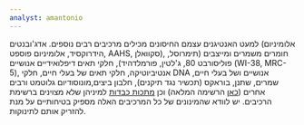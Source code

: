 ```yaml
---
analyst: amantonio
---
```


למעט האנטיגנים עצמם החיסונים מכילים מרכיבים רבים נוספים. אדג'ובנטים (אלומיניום הידרוקסיד, אלומיניום פוספט, AAHS, סקוואלן), חומרים משמרים ומייצבים (תימרוסל, פוליסורבט 80, ג'לטין, פורמלדהיד), חלקי תאים דיפלואידיים אנושיים (WI-38, MRC-5), אנטיביוטיקה, חלקי תאים של בעלי חיים, חלקי DNA אנושיים ושל בעלי חיים, שמרים, שתנן, בוראקס (תכשיר נגד תיקנים), חלבון ביצים,מונוסודיום גלוטמט ורבים אחרים ([כאן](https://www.cdc.gov/vaccines/pubs/pinkbook/downloads/appendices/B/excipient-table-2.pdf) הרשימה המלאה) וכן [מתכות כבדות](http://medcraveonline.com/IJVV/IJVV-04-00072.php) למיניהן שלא מצוינים ברשימת הרכיבים. יש לוודא שהמינונים של כל המרכיבים האלה מספיק בטיחותיים על מנת להזריק אותם לתינוקות.
